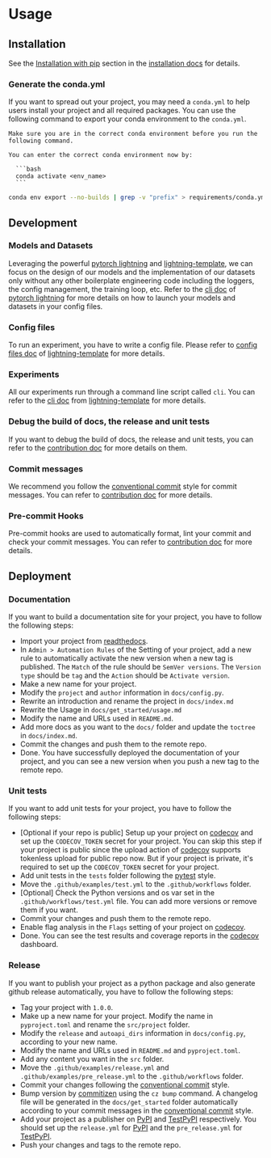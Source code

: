 # Usage

## Installation

See the [Installation with pip](installation.md#installation-with-pip) section in the [installation docs](docs/get_started/installation.md) for details.

### Generate the conda.yml

If you want to spread out your project, you may need a `conda.yml` to help users install your project and all required packages. You can use the following command to export your conda environment to the `conda.yml`.

````{note}
Make sure you are in the correct conda environment before you run the following command.

You can enter the correct conda environment now by:

  ```bash
  conda activate <env_name>
  ```
````

```bash
conda env export --no-builds | grep -v "prefix" > requirements/conda.yml
```

## Development

### Models and Datasets

Leveraging the powerful [pytorch lightning](https://pytorch-lightning.readthedocs.io/en/stable/) and [lightning-template](https://lightning-template.readthedocs.io), we can focus on the design of our models and the implementation of our datasets only without any other boilerplate engineering code including the loggers, the config management, the training loop, etc. Refer to the [cli doc](https://lightning.ai/docs/pytorch/stable/cli/lightning_cli.html#lightning-cli) of [pytorch lightning](https://pytorch-lightning.readthedocs.io/en/stable/) for more details on how to launch your models and datasets in your config files.

### Config files

To run an experiment, you have to write a config file. Please refer to [config files doc](https://lightning-template.readthedocs.io/en/latest/get_started/usage.html#config-files) of [lightning-template](https://lightning-template.readthedocs.io) for more details.

### Experiments

All our experiments run through a command line script called `cli`. You can refer to the [cli doc](https://lightning-template.readthedocs.io/en/latest/tools/cli.html) from [lightning-template](https://lightning-template.readthedocs.io) for more details.

### Debug the build of docs, the release and unit tests

If you want to debug the build of docs, the release and unit tests, you can refer to the [contribution doc](contribution.md) for more details on them.

### Commit messages

We recommend you follow the [conventional commit](https://www.conventionalcommits.org/en/v1.0.0/) style for commit messages. You can refer to [contribution doc](contribution.md) for more details.

### Pre-commit Hooks

Pre-commit hooks are used to automatically format, lint your commit and check your commit messages. You can refer to [contribution doc](contribution.md) for more details.

## Deployment

### Documentation

If you want to build a documentation site for your project, you have to follow the following steps:

- Import your project from [readthedocs](https://readthedocs.org/).
- In `Admin > Automation Rules` of the Setting of your project, add a new rule to automatically activate the new version when a new tag is published. The `Match` of the rule should be `SemVer versions`. The `Version type` should be `tag` and the `Action` should be `Activate version`.
- Make a new name for your project.
- Modify the `project` and `author` information in `docs/config.py`.
- Rewrite an introduction and rename the project in `docs/index.md`
- Rewrite the Usage in `docs/get_started/usage.md`
- Modify the name and URLs used in `README.md`.
- Add more docs as you want to the `docs/` folder and update the `toctree` in `docs/index.md`.
- Commit the changes and push them to the remote repo.
- Done. You have successfully deployed the documentation of your project, and you can see a new version when you push a new tag to the remote repo.

### Unit tests

If you want to add unit tests for your project, you have to follow the following steps:

- [Optional if your repo is public] Setup up your project on [codecov](https://app.codecov.io/) and set up the `CODECOV_TOKEN` secret for your project. You can skip this step if your project is public since the upload action of [codecov](https://app.codecov.io/) supports tokenless upload for public repo now. But if your project is private, it's required to set up the `CODECOV_TOKEN` secret for your project.
- Add unit tests in the `tests` folder following the [pytest](https://docs.pytest.org/en/latest/) style.
- Move the `.github/examples/test.yml` to the `.github/workflows` folder.
- [Optional] Check the Python versions and os var set in the `.github/workflows/test.yml` file. You can add more versions or remove them if you want.
- Commit your changes and push them to the remote repo.
- Enable flag analysis in the `Flags` setting of your project on [codecov](https://app.codecov.io/).
- Done. You can see the test results and coverage reports in the [codecov](https://app.codecov.io/) dashboard.

### Release

If you want to publish your project as a python package and also generate github release automatically, you have to follow the following steps:

- Tag your project with `1.0.0`.
- Make up a new name for your project. Modify the name in `pyproject.toml` and rename the `src/project` folder.
- Modify the `release` and `autoapi_dirs` information in `docs/config.py`, according to your new name.
- Modify the name and URLs used in `README.md` and `pyproject.toml`.
- Add any content you want in the `src` folder.
- Move the `.github/examples/release.yml` and `.github/examples/pre_release.yml` to the `.github/workflows` folder.
- Commit your changes following the [conventional commit](https://www.conventionalcommits.org/en/v1.0.0/) style.
- Bump version by [commitizen](https://github.com/commitizen-tools/commitizen) using the `cz bump` command. A changelog file will be generated in the `docs/get_started` folder automatically according to your commit messages in the [conventional commit](https://www.conventionalcommits.org/en/v1.0.0/) style.
- Add your project as a publisher on [PyPI](https://pypi.org/) and [TestPyPI](https://test.pypi.org/) respectively. You should set up the `release.yml` for [PyPI](https://pypi.org/) and the `pre_release.yml` for [TestPyPI](https://test.pypi.org/).
- Push your changes and tags to the remote repo.
